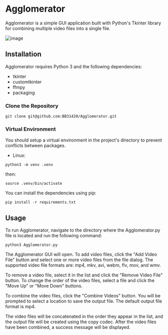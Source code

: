 # Agglomerator

Agglomerator is a simple GUI application built with Python's Tkinter library for combining multiple video files into a single file.

![image](https://i.imgur.com/jz7hOE2.png)

## Installation
Agglomerator requires Python 3 and the following dependencies:

- tkinter
- customtkinter
- ffmpy
- packaging

### Clone the Repository
```
git clone git@github.com:BB31420/Agglomerator.git
```

### Virtual Environment
You should setup a virtual environment in the project's directory to prevent conflicts between packages. 
* Linux:
```
python3 -m venv .venv
```
then:
```
source .venv/bin/activate
```

You can install the dependencies using pip:
```
pip install -r requirements.txt
```

## Usage
To run Agglomerator, navigate to the directory where the Agglomerator.py file is located and run the following command:
```
python3 Agglomerator.py
```
The Agglomerator GUI will open. To add video files, click the "Add Video File" button and select one or more video files from the file dialog. The supported video file formats are: mp4, mkv, avi, webm, flv, mov, and wmv.

To remove a video file, select it in the list and click the "Remove Video File" button. To change the order of the video files, select a file and click the "Move Up" or "Move Down" buttons.

To combine the video files, click the "Combine Videos" button. You will be prompted to select a location to save the output file. The default output file format is mp4.

The video files will be concatenated in the order they appear in the list, and the output file will be created using the copy codec. After the video files have been combined, a success message will be displayed.

